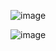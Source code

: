 ![image](https://github.com/user-attachments/assets/8092a7cf-457d-4591-b2cf-9b9b6364f1a6)

![image](https://github.com/user-attachments/assets/05a30370-d17b-4985-8e4f-fc9c4925cb48)
